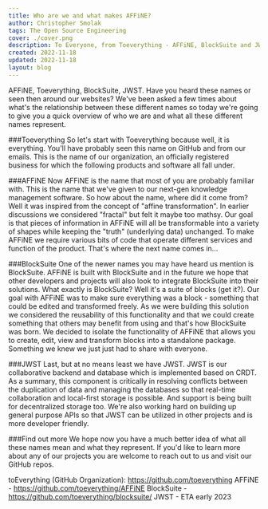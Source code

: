 ```yaml
---
title: Who are we and what makes AFFiNE?
author: Christopher Smolak
tags: The Open Source Engineering
cover: ./cover.png
description: To Everyone, from Toeverything - AFFiNE, BlockSuite and JWST
created: 2022-11-18
updated: 2022-11-18
layout: blog
---
```


AFFiNE, Toeverything, BlockSuite, JWST. Have you heard these names or seen then around our websites?
We've been asked a few times about what's the relationship between these different names so today we're going to give you a quick overview of who we are and what all these different names represent.

###Toeverything
So let's start with Toeverything because well, it is everything. You'll have probably seen this name on GitHub and from our emails. This is the name of our organization, an officially registered business for which the following products and software all fall under.

###AFFiNE
Now AFFiNE is the name that most of you are probably familiar with. This is the name that we've given to our next-gen knowledge management software.
So how about the name, where did it come from? Well it was inspired from the concept of "affine transformation". In earlier discussions we considered "fractal" but felt it maybe too mathsy. Our goal is that pieces of information in AFFiNE will all be transformable into a variety of shapes while keeping the "truth" (underlying data) unchanged.
To make AFFiNE we require various bits of code that operate different services and function of the product. That's where the next name comes in...

###BlockSuite
One of the newer names you may have heard us mention is BlockSuite. AFFiNE is built with BlockSuite and in the future we hope that other developers and projects will also look to integrate BlockSuite into their solutions.
What exactly is BlockSuite? Well it's a suite of blocks (get it?). Our goal with AFFiNE was to make sure everything was a block - something that could be edited and transformed freely. As we were building this solution we considered the reusability of this functionality and that we could create something that others may benefit from using and that's how BlockSuite was born. We decided to isolate the functionality of AFFiNE that allows you to create, edit, view and transform blocks into a standalone package. Something we knew we just just had to share with everyone. 

###JWST
Last, but at no means least we have JWST. JWST is our collaborative backend and database which is implemented based on CRDT.
As a summary, this component is critically in resolving conflicts between the duplication of data and managing the databases so that real-time collaboration and local-first storage is possible. And support is being built for decentralized storage too.
We're also working hard on building up general purpose APIs so that JWST  can be utilized in other projects and is more developer friendly.

###Find out more
We hope now you have a much better idea of what all these names mean and what they represent.
If you'd like to learn more about any of our projects you are welcome to reach out to us and visit our GitHub repos.

toEverything (GitHub Organization): https://github.com/toeverything
AFFiNE - https://github.com/toeverything/AFFiNE
BlockSuite - https://github.com/toeverything/blocksuite/
JWST - ETA early 2023